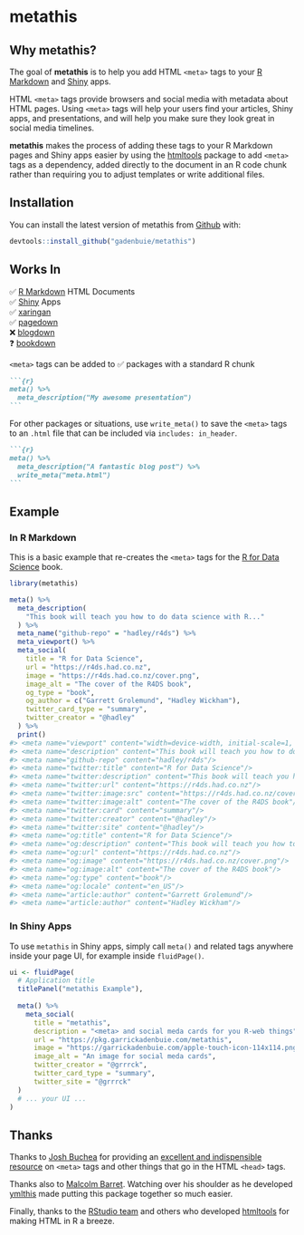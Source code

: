 
<!-- README.md is generated from README.Rmd. Please edit that file -->

# metathis

<!-- badges: start -->

<!-- badges: end -->

## Why metathis?

The goal of **metathis** is to help you add HTML `<meta>` tags to your
[R Markdown](https://rmarkdown.rstudio.com) and
[Shiny](https://shiny.rstudio.com) apps.

HTML `<meta>` tags provide browsers and social media with metadata about
HTML pages. Using `<meta>` tags will help your users find your articles,
Shiny apps, and presentations, and will help you make sure they look
great in social media timelines.

**metathis** makes the process of adding these tags to your R Markdown
pages and Shiny apps easier by using the
[htmltools](https://github.com/rstudio/htmltools) package to add
`<meta>` tags as a dependency, added directly to the document in an R
code chunk rather than requiring you to adjust templates or write
additional files.

## Installation

You can install the latest version of metathis from
[Github](https://github.com/gadenbuie/metathis) with:

``` r
devtools::install_github("gadenbuie/metathis")
```

## Works In

✅ [R Markdown](https://rmarkdown.rstudio.com) HTML Documents  
✅ [Shiny](https://shiny.rstudio.com) Apps  
✅ [xaringan](https://slides.yihui.name/xaringan)  
✅ [pagedown](https://github.com/rstudio/pagedown)  
❌ [blogdown](https://bookdown.org/yihui/blogdown)  
❓ [bookdown](https://bookdown.org/)

`<meta>` tags can be added to ✅ packages with a standard R chunk

```` markdown
```{r}
meta() %>% 
  meta_description("My awesome presentation")
```
````

For other packages or situations, use `write_meta()` to save the
`<meta>` tags to an `.html` file that can be included via `includes:
in_header`.

```` markdown
```{r}
meta() %>% 
  meta_description("A fantastic blog post") %>% 
  write_meta("meta.html")
```
````

## Example

### In R Markdown

This is a basic example that re-creates the `<meta>` tags for the [R for
Data Science](https://r4ds.had.co.nz/) book.

``` r
library(metathis)

meta() %>%
  meta_description(
    "This book will teach you how to do data science with R..."
  ) %>% 
  meta_name("github-repo" = "hadley/r4ds") %>% 
  meta_viewport() %>% 
  meta_social(
    title = "R for Data Science",
    url = "https://r4ds.had.co.nz",
    image = "https://r4ds.had.co.nz/cover.png",
    image_alt = "The cover of the R4DS book",
    og_type = "book",
    og_author = c("Garrett Grolemund", "Hadley Wickham"),
    twitter_card_type = "summary",
    twitter_creator = "@hadley"
  ) %>% 
  print()
#> <meta name="viewport" content="width=device-width, initial-scale=1, orientation=auto"/>
#> <meta name="description" content="This book will teach you how to do data science with R..."/>
#> <meta name="github-repo" content="hadley/r4ds"/>
#> <meta name="twitter:title" content="R for Data Science"/>
#> <meta name="twitter:description" content="This book will teach you how to do data science with R..."/>
#> <meta name="twitter:url" content="https://r4ds.had.co.nz"/>
#> <meta name="twitter:image:src" content="https://r4ds.had.co.nz/cover.png"/>
#> <meta name="twitter:image:alt" content="The cover of the R4DS book"/>
#> <meta name="twitter:card" content="summary"/>
#> <meta name="twitter:creator" content="@hadley"/>
#> <meta name="twitter:site" content="@hadley"/>
#> <meta name="og:title" content="R for Data Science"/>
#> <meta name="og:description" content="This book will teach you how to do data science with R..."/>
#> <meta name="og:url" content="https://r4ds.had.co.nz"/>
#> <meta name="og:image" content="https://r4ds.had.co.nz/cover.png"/>
#> <meta name="og:image:alt" content="The cover of the R4DS book"/>
#> <meta name="og:type" content="book"/>
#> <meta name="og:locale" content="en_US"/>
#> <meta name="article:author" content="Garrett Grolemund"/>
#> <meta name="article:author" content="Hadley Wickham"/>
```

### In Shiny Apps

To use `metathis` in Shiny apps, simply call `meta()` and related tags
anywhere inside your page UI, for example inside `fluidPage()`.

``` r
ui <- fluidPage(
  # Application title
  titlePanel("metathis Example"),
  
  meta() %>%
    meta_social(
      title = "metathis",
      description = "<meta> and social meda cards for you R-web things",
      url = "https://pkg.garrickadenbuie.com/metathis",
      image = "https://garrickadenbuie.com/apple-touch-icon-114x114.png",
      image_alt = "An image for social meda cards",
      twitter_creator = "@grrrck",
      twitter_card_type = "summary",
      twitter_site = "@grrrck"
  )
  # ... your UI ...
)
```

## Thanks

Thanks to [Josh Buchea](https://github.com/joshbuchea) for providing an
[excellent and indispensible
resource](https://github.com/joshbuchea/HEAD) on `<meta>` tags and other
things that go in the HTML `<head>` tags.

Thanks also to [Malcolm Barret](https://github.com/malcolmbarrett).
Watching over his shoulder as he developed
[ymlthis](https://r-lib.github.io/ymlthis) made putting this package
together so much easier.

Finally, thanks to the [RStudio team](https://github.com/rstudio) and
others who developed [htmltools](https://github.com/rstudio/htmltools)
for making HTML in R a breeze.
